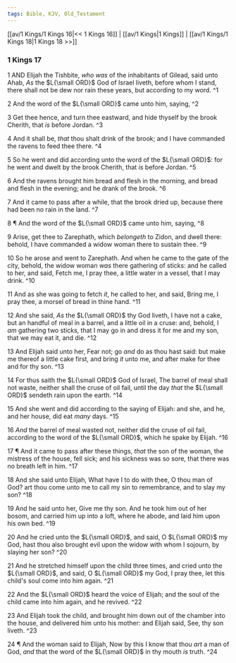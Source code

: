 ```yaml
---
tags: Bible, KJV, Old_Testament
---
```


[[av/1 Kings/1 Kings 16|<< 1 Kings 16]] | [[av/1 Kings|1 Kings]] | [[av/1 Kings/1 Kings 18|1 Kings 18 >>]]

### 1 Kings 17

1 AND Elijah the Tishbite, _who_ _was_ of the inhabitants of Gilead, said unto Ahab, _As_ the $L{\small ORD}$ God of Israel liveth, before whom I stand, there shall not be dew nor rain these years, but according to my word. ^1

2 And the word of the $L{\small ORD}$ came unto him, saying, ^2

3 Get thee hence, and turn thee eastward, and hide thyself by the brook Cherith, that _is_ before Jordan. ^3

4 And it shall be, _that_ thou shalt drink of the brook; and I have commanded the ravens to feed thee there. ^4

5 So he went and did according unto the word of the $L{\small ORD}$: for he went and dwelt by the brook Cherith, that _is_ before Jordan. ^5

6 And the ravens brought him bread and flesh in the morning, and bread and flesh in the evening; and he drank of the brook. ^6

7 And it came to pass after a while, that the brook dried up, because there had been no rain in the land. ^7

8 ¶ And the word of the $L{\small ORD}$ came unto him, saying, ^8

9 Arise, get thee to Zarephath, which _belongeth_ to Zidon, and dwell there: behold, I have commanded a widow woman there to sustain thee. ^9

10 So he arose and went to Zarephath. And when he came to the gate of the city, behold, the widow woman _was_ there gathering of sticks: and he called to her, and said, Fetch me, I pray thee, a little water in a vessel, that I may drink. ^10

11 And as she was going to fetch _it_, he called to her, and said, Bring me, I pray thee, a morsel of bread in thine hand. ^11

12 And she said, _As_ the $L{\small ORD}$ thy God liveth, I have not a cake, but an handful of meal in a barrel, and a little oil in a cruse: and, behold, I _am_ gathering two sticks, that I may go in and dress it for me and my son, that we may eat it, and die. ^12

13 And Elijah said unto her, Fear not; go _and_ do as thou hast said: but make me thereof a little cake first, and bring _it_ unto me, and after make for thee and for thy son. ^13

14 For thus saith the $L{\small ORD}$ God of Israel, The barrel of meal shall not waste, neither shall the cruse of oil fail, until the day _that_ the $L{\small ORD}$ sendeth rain upon the earth. ^14

15 And she went and did according to the saying of Elijah: and she, and he, and her house, did eat _many_ days. ^15

16 _And_ the barrel of meal wasted not, neither did the cruse of oil fail, according to the word of the $L{\small ORD}$, which he spake by Elijah. ^16

17 ¶ And it came to pass after these things, _that_ the son of the woman, the mistress of the house, fell sick; and his sickness was so sore, that there was no breath left in him. ^17

18 And she said unto Elijah, What have I to do with thee, O thou man of God? art thou come unto me to call my sin to remembrance, and to slay my son? ^18

19 And he said unto her, Give me thy son. And he took him out of her bosom, and carried him up into a loft, where he abode, and laid him upon his own bed. ^19

20 And he cried unto the $L{\small ORD}$, and said, O $L{\small ORD}$ my God, hast thou also brought evil upon the widow with whom I sojourn, by slaying her son? ^20

21 And he stretched himself upon the child three times, and cried unto the $L{\small ORD}$, and said, O $L{\small ORD}$ my God, I pray thee, let this child's soul come into him again. ^21

22 And the $L{\small ORD}$ heard the voice of Elijah; and the soul of the child came into him again, and he revived. ^22

23 And Elijah took the child, and brought him down out of the chamber into the house, and delivered him unto his mother: and Elijah said, See, thy son liveth. ^23

24 ¶ And the woman said to Elijah, Now by this I know that thou _art_ a man of God, _and_ that the word of the $L{\small ORD}$ in thy mouth _is_ truth. ^24
